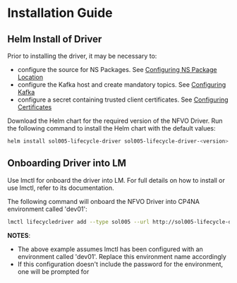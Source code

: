 # Installation Guide

## Helm Install of Driver

Prior to installing the driver, it may be necessary to:
 - configure the source for NS Packages. See [Configuring NS Package Location](ConfiguringNSPackageLocation.md)
 - configure the Kafka host and create mandatory topics. See [Configuring Kafka](ConfiguringKafka.md)
 - configure a secret containing trusted client certificates. See [Configuring Certificates](ConfiguringCertificates.md)


Download the Helm chart for the required version of the NFVO Driver. Run the following command to install the Helm chart with the default values:

```bash
helm install sol005-lifecycle-driver sol005-lifecycle-driver-<version>.tgz
```

## Onboarding Driver into LM

Use lmctl for onboard the driver into LM. For full details on how to install or use lmctl, refer to its documentation.

The following command will onboard the NFVO Driver into CP4NA environment called 'dev01':

```bash
lmctl lifecycledriver add --type sol005 --url http://sol005-lifecycle-driver:8296 dev01
```

**NOTES**:
- The above example assumes lmctl has been configured with an environment called 'dev01'. Replace this environment name accordingly
- If this configuration doesn't include the password for the environment, one will be prompted for
